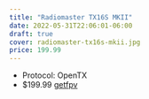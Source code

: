 ```yaml
---
title: "Radiomaster TX16S MKII"
date: 2022-05-31T22:06:01-06:00
draft: true
cover: radiomaster-tx16s-mkii.jpg
price: 199.99
---
```


- Protocol: OpenTX
- $199.99 [getfpv](https://www.getfpv.com/radios/radio-controllers/radiomaster-tx16s-mkii-2-4ghz-16ch-radio-transmitter-multi-protocol-w-hall-gimbals-v4-0.html)

